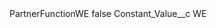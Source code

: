 <?xml version="1.0" encoding="UTF-8"?>
<CustomMetadata xmlns="http://soap.sforce.com/2006/04/metadata" xmlns:xsi="http://www.w3.org/2001/XMLSchema-instance" xmlns:xsd="http://www.w3.org/2001/XMLSchema">
    <label>PartnerFunctionWE</label>
    <protected>false</protected>
    <values>
        <field>Constant_Value__c</field>
        <value xsi:type="xsd:string">WE</value>
    </values>
</CustomMetadata>
